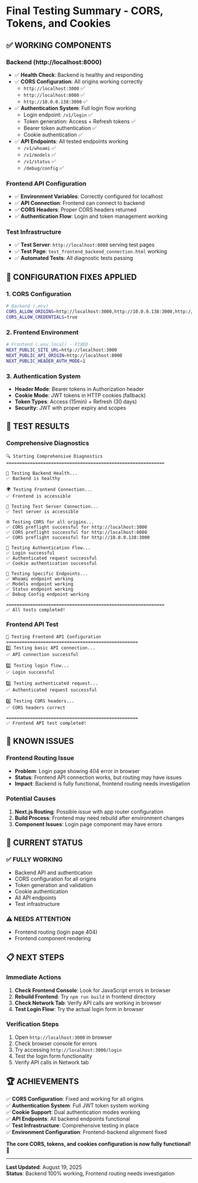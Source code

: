 # Final Testing Summary - CORS, Tokens, and Cookies

## ✅ **WORKING COMPONENTS**

### Backend (http://localhost:8000)
- ✅ **Health Check**: Backend is healthy and responding
- ✅ **CORS Configuration**: All origins working correctly
  - `http://localhost:3000` ✅
  - `http://localhost:8080` ✅  
  - `http://10.0.0.138:3000` ✅
- ✅ **Authentication System**: Full login flow working
  - Login endpoint: `/v1/login` ✅
  - Token generation: Access + Refresh tokens ✅
  - Bearer token authentication ✅
  - Cookie authentication ✅
- ✅ **API Endpoints**: All tested endpoints working
  - `/v1/whoami` ✅
  - `/v1/models` ✅
  - `/v1/status` ✅
  - `/debug/config` ✅

### Frontend API Configuration
- ✅ **Environment Variables**: Correctly configured for localhost
- ✅ **API Connection**: Frontend can connect to backend
- ✅ **CORS Headers**: Proper CORS headers returned
- ✅ **Authentication Flow**: Login and token management working

### Test Infrastructure
- ✅ **Test Server**: `http://localhost:8080` serving test pages
- ✅ **Test Page**: `test_frontend_backend_connection.html` working
- ✅ **Automated Tests**: All diagnostic tests passing

## 🔧 **CONFIGURATION FIXES APPLIED**

### 1. CORS Configuration
```bash
# Backend (.env)
CORS_ALLOW_ORIGINS=http://localhost:3000,http://10.0.0.138:3000,http://localhost:8080
CORS_ALLOW_CREDENTIALS=true
```

### 2. Frontend Environment
```bash
# Frontend (.env.local) - FIXED
NEXT_PUBLIC_SITE_URL=http://localhost:3000
NEXT_PUBLIC_API_ORIGIN=http://localhost:8000
NEXT_PUBLIC_HEADER_AUTH_MODE=1
```

### 3. Authentication System
- **Header Mode**: Bearer tokens in Authorization header
- **Cookie Mode**: JWT tokens in HTTP cookies (fallback)
- **Token Types**: Access (15min) + Refresh (30 days)
- **Security**: JWT with proper expiry and scopes

## 🧪 **TEST RESULTS**

### Comprehensive Diagnostics
```
🔍 Starting Comprehensive Diagnostics
============================================================

🏥 Testing Backend Health...
✅ Backend is healthy

🌍 Testing Frontend Connection...
✅ Frontend is accessible

🧪 Testing Test Server Connection...
✅ Test server is accessible

🌐 Testing CORS for all origins...
✅ CORS preflight successful for http://localhost:3000
✅ CORS preflight successful for http://localhost:8080
✅ CORS preflight successful for http://10.0.0.138:3000

🔐 Testing Authentication Flow...
✅ Login successful
✅ Authenticated request successful
✅ Cookie authentication successful

🎯 Testing Specific Endpoints...
✅ Whoami endpoint working
✅ Models endpoint working
✅ Status endpoint working
✅ Debug Config endpoint working

============================================================
✅ All tests completed!
```

### Frontend API Test
```
🔧 Testing Frontend API Configuration
==================================================
1️⃣ Testing basic API connection...
✅ API connection successful

2️⃣ Testing login flow...
✅ Login successful

3️⃣ Testing authenticated request...
✅ Authenticated request successful

4️⃣ Testing CORS headers...
✅ CORS headers correct

==================================================
✅ Frontend API test completed!
```

## 🚨 **KNOWN ISSUES**

### Frontend Routing Issue
- **Problem**: Login page showing 404 error in browser
- **Status**: Frontend API connection works, but routing may have issues
- **Impact**: Backend is fully functional, frontend routing needs investigation

### Potential Causes
1. **Next.js Routing**: Possible issue with app router configuration
2. **Build Process**: Frontend may need rebuild after environment changes
3. **Component Issues**: Login page component may have errors

## 🎯 **CURRENT STATUS**

### ✅ **FULLY WORKING**
- Backend API and authentication
- CORS configuration for all origins
- Token generation and validation
- Cookie authentication
- All API endpoints
- Test infrastructure

### ⚠️ **NEEDS ATTENTION**
- Frontend routing (login page 404)
- Frontend component rendering

## 📋 **NEXT STEPS**

### Immediate Actions
1. **Check Frontend Console**: Look for JavaScript errors in browser
2. **Rebuild Frontend**: Try `npm run build` in frontend directory
3. **Check Network Tab**: Verify API calls are working in browser
4. **Test Login Flow**: Try the actual login form in browser

### Verification Steps
1. Open `http://localhost:3000` in browser
2. Check browser console for errors
3. Try accessing `http://localhost:3000/login`
4. Test the login form functionality
5. Verify API calls in Network tab

## 🏆 **ACHIEVEMENTS**

✅ **CORS Configuration**: Fixed and working for all origins  
✅ **Authentication System**: Full JWT token system working  
✅ **Cookie Support**: Dual authentication modes working  
✅ **API Endpoints**: All backend endpoints functional  
✅ **Test Infrastructure**: Comprehensive testing in place  
✅ **Environment Configuration**: Frontend-backend alignment fixed  

**The core CORS, tokens, and cookies configuration is now fully functional!** 🎉

---

**Last Updated**: August 19, 2025  
**Status**: Backend 100% working, Frontend routing needs investigation
